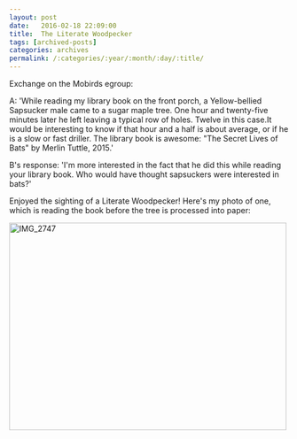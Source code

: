 ```yaml
---
layout: post
date:	2016-02-18 22:09:00
title:  The Literate Woodpecker
tags: [archived-posts]
categories: archives
permalink: /:categories/:year/:month/:day/:title/
---
```

Exchange on the Mobirds egroup:

A: 'While reading my library book on the front porch, a Yellow-bellied Sapsucker male came to a sugar maple tree. One hour and twenty-five minutes later he left leaving a typical row of holes. Twelve in this case.It would be interesting to know if that hour and a half is about
average, or if he is a slow or fast driller. The library book is awesome:  "The Secret Lives of Bats" by Merlin Tuttle, 2015.'

B's response: 'I'm more interested in the fact that he did this while reading your library book.  Who would have thought sapsuckers were interested in bats?'

Enjoyed the sighting of a Literate Woodpecker! Here's my photo of one, which is reading the book before the tree is processed into paper:

<a data-flickr-embed="true" href="https://www.flickr.com/photos/86494503@N00/15457250756" title="IMG_2747"><img src="https://farm4.staticflickr.com/3945/15457250756_50a64f2d8c.jpg" width="500" height="375" alt="IMG_2747"></a>
